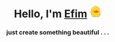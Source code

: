 <h1 align="center">
     Hello, I'm <a href="https://github.com/Efimj">Efim</a> <img src="./assets/hi.gif" height="32"/>
</h1>
<h3 align="center">
     just create something beautiful . . .
</h3>
